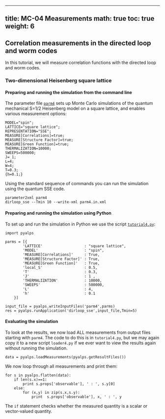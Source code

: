 
---
title: MC-04 Measurements
math: true
toc: true
weight: 6
---

## Correlation measurements in the directed loop and worm codes

In this tutorial, we will measure correlation functions with the directed loop and worm codes.

### Two-dimensional Heisenberg square lattice

#### Preparing and running the simulation from the command line

The parameter file <a href="../codes/mc-04-measurements/parm3a" download>`parm4`</a> sets up Monte Carlo simulations of the quantum mechanical S=1/2 Heisenberg model on a square lattice, and enables various measurement options:

```
MODEL="spin";
LATTICE="square lattice";
REPRESENTATION="SSE";
MEASURE[Correlations]=true;
MEASURE[Structure Factor]=true;
MEASURE[Green Function]=true;
THERMALIZATION=10000;
SWEEPS=500000;
J= 1;
L=4;
W=4;
T=0.3;
{h=0.1;}
```
    
Using the standard sequence of commands you can run the simulation using the quantum SSE code.

```
parameter2xml parm4
dirloop_sse --Tmin 10 --write-xml parm4.in.xml
```

#### Preparing and running the simulation using Python

To set up and run the simulation in Python we use the script <a href="../codes/mc-04-measurements/tutorial4.py" download>`tutorial4.py`</a>:

```
import pyalps

parms = [{ 
        'LATTICE'                   : "square lattice", 
        'MODEL'                     : "spin",
        'MEASURE[Correlations]'     : True,
        'MEASURE[Structure Factor]' : True,
        'MEASURE[Green Function]'   : True,
        'local_S'                   : 0.5,
        'T'                         : 0.3,
        'J'                         : 1 ,
        'THERMALIZATION'            : 10000,
        'SWEEPS'                    : 500000,
        'L'                         : 4,
        'h'                         : 0.1
    }]

input_file = pyalps.writeInputFiles('parm4',parms)
res = pyalps.runApplication('dirloop_sse',input_file,Tmin=5)
```

#### Evaluating the simulation

To look at the results, we now load ALL measurements from output files starting with `parm4`. The code to do this is in `tutorial4.py`, but we may again copy it to a new script `loader4.py` if we ever want to view the results again without running the simulation.

```
data = pyalps.loadMeasurements(pyalps.getResultFiles())
```

We now loop through all measurements and print them:

```
for s in pyalps.flatten(data):
    if len(s.x)==1:
        print s.props['observable'], ' : ', s.y[0]
    else:
        for (x,y) in zip(s.x,s.y):
            print  s.props['observable'], x, ' : ', y
```

The `if` statement checks whether the measured quantity is a scalar or vector-valued quantity.
